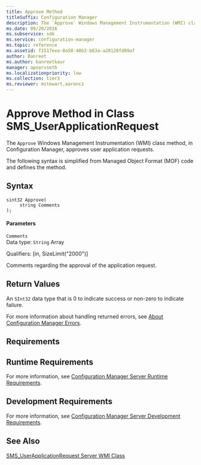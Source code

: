 ```yaml
---
title: Approve Method
titleSuffix: Configuration Manager
description: The `Approve` Windows Management Instrumentation (WMI) class method, in Configuration Manager, approves user application requests.
ms.date: 09/20/2016
ms.subservice: sdk
ms.service: configuration-manager
ms.topic: reference
ms.assetid: f1517eea-0a50-40b3-b83a-a20120fd09af
author: Banreet
ms.author: banreetkaur
manager: apoorvseth
ms.localizationpriority: low
ms.collection: tier3
ms.reviewer: mstewart,aaroncz 
---
```

# Approve Method in Class SMS_UserApplicationRequest
The `Approve` Windows Management Instrumentation (WMI) class method, in Configuration Manager, approves user application requests.  

 The following syntax is simplified from Managed Object Format (MOF) code and defines the method.  

## Syntax  

```  
sint32 Approve(  
     string Comments  
);  
```  

#### Parameters  
 `Comments`  
 Data type: `String` Array  

 Qualifiers: [in, SizeLimit("2000")]  

 Comments regarding the approval of the application request.  

## Return Values  
 An `SInt32` data type that is 0 to indicate success or non-zero to indicate failure.  

 For more information about handling returned errors, see [About Configuration Manager Errors](../../../develop/core/understand/about-configuration-manager-errors.md).  

## Requirements  

## Runtime Requirements  
 For more information, see [Configuration Manager Server Runtime Requirements](../../../develop/core/reqs/server-runtime-requirements.md).  

## Development Requirements  
 For more information, see [Configuration Manager Server Development Requirements](../../../develop/core/reqs/server-development-requirements.md).  

## See Also  
 [SMS_UserApplicationRequest Server WMI Class](../../../develop/reference/apps/sms_userapplicationrequest-server-wmi-class.md)
